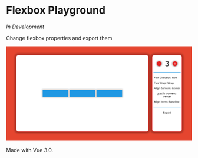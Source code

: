 # Flexbox Playground

*In Development*

Change flexbox properties and export them

![screenshot](https://raw.githubusercontent.com/ThisIsTheCarm1ne/Flexbox-Playground/main/readme_media/1.png)

Made with Vue 3.0.
